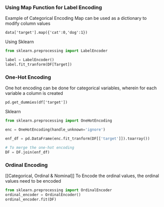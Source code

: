 ### Using Map Function for Label Encoding
Example of Categorical Encoding
Map can be used as a dictionary to modify column values

```
data['target'].map({'cat':0,'dog':1})
```

Using Sklearn
```py
from sklearn.preprocessing import LabelEncoder

label = LabelEncoder()
label.fit_tranform(DF[Target])
```

### One-Hot Encoding

One hot encoding can be done for categorical variables, wherein for each variable a column is created

```
pd.get_dummies(df['target'])
```

Sklearn
```py
from sklearn.preprocessing import OneHotEncoding

enc = OneHotEncoding(handle_unknown='ignore')

enf_df = pd.DataFrame(enc.fit_tranform(DF[['target']]).toarray())

# To merge the one-hot encoding
DF = DF.join(enf_df)
```

### Ordinal Encoding
[[Categorical, Ordinal & Nominal]]
To Encode the ordinal values, the ordinal values need to be encoded

```py 
from sklearn.preprocessing import OrdinalEncoder
ordinal_encoder = OrdinalEncoder()
ordinal_encoder.fit(DF)
```

